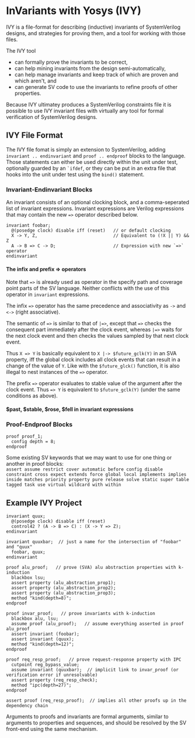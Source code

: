 # InVariants with Yosys (IVY)

IVY is a file-format for describing (inductive) invariants of SystemVerilog designs,
and strategies for proving them, and a tool for working with those files.

The IVY tool
- can formally prove the invariants to be correct,
- can help mining invariants from the design semi-automatically,
- can help manage invariants and keep track of which are proven and which aren't, and
- can generate SV code to use the invariants to refine proofs of other properties.

Because IVY ultimatey produces a SystemVerilog constraints file it is possible
to use IVY invariant files with virtually any tool for formal verification of
SystemVerilog designs.

## IVY File Format

The IVY file fomat is simply an extension to SystemVerilog, adding `invariant .. endinvariant`
and `proof .. endproof` blocks to the language. Those statements can either be used directly
within the unit under test, optionally guarded by an `` `ifdef ``, or they can be put in an
extra file that hooks into the unit under test using the `bind()` statement.

### Invariant-Endinvariant Blocks

An invariant consists of an optional clocking block, and a comma-seperated list of invariant expressions.
Invariant expressions are Verilog expressions that may contain the new `=>` operator described below.

```
invariant foobar;
  @(posedge clock) disable iff (reset)   // or default clocking
  X -> Y, Z,                             // Equivalent to (!X || Y) && Z
  A -> B => C -> D;                      // Expression with new `=>` operator
endinvariant
```

#### The infix and prefix => operators

Note that `=>` is already used as operator in the specify path and coverage point parts of the SV language. Neither
conflicts with the use of this operator in `invariant` expressions.

The infix `=>` operator has the same precedence and associativity as `->` and `<->` (right associative).

The semantic of `=>` is similar to that of `|=>`, except that `=>` checks the consequent part immediately after the clock event,
whereas `|=>` waits for the next clock event and then checks the values sampled by that next clock event.

Thus `X => Y` is basically equivalent to `X |-> $future_gclk(Y)` in an SVA property,
iff the global clock includes all clock events that can result in a change of the value of `Y`.
Like with the `$future_glck()` function, it is also illegal to nest instances of the `=>` operator.

The prefix `=>` operator evaluates to stable value of the argument after the clock event.
Thus `=> Y` is equivalent to `$future_gclk(Y)` (under the same conditions as above).

#### $past, $stable, $rose, $fell in invariant expressions



### Proof-Endproof Blocks

```
proof proof_1;
  config depth = 8;
endproof
```

Some existing SV keywords that we may want to use for one thing or another in proof blocks:  
`assert assume restrict cover automatic before config disable constraint cross expect extends
force global local implements implies inside matches priority property pure release solve static
super table tagged task use virtual wildcard with within`

## Example IVY Project

```
invariant quux;
  @(posedge clock) disable iff (reset)
  control42 ? (A -> B => C) : (X -> Y => Z);
endinvariant

invariant quuxbar;  // just a name for the intersection of "foobar" and "quux"
  foobar, quux;
endinvariant

proof alu_proof;   // prove (SVA) alu abstraction properties with k-induction
  blackbox lsu;
  assert property (alu_abstraction_prop1);
  assert property (alu_abstraction_prop2);
  assert property (alu_abstraction_prop3);
  method "kind(depth=8)";
endproof

proof invar_proof;   // prove invariants with k-induction
  blackbox alu, lsu;
  assume proof (alu_proof);   // assume everything asserted in proof alu_proof
  assert invariant (foobar);
  assert invariant (quux);
  method "kind(depth=12)";
endproof

proof req_resp_proof;   // prove request-response property with IPC
  cutpoint reg_bypass_value;
  assume invariant (quuxbar);  // implicit link to invar_proof (or verification error if unresolvable)
  assert property (req_resp_check);
  method "ipc(depth=27)";
endproof

assert proof (req_resp_proof);  // implies all other proofs up in the dependency chain
```

Arguments to proofs and invariants are formal arguments, similar to arguments to properties and sequences,
and should be resolved by the SV front-end using the same mechanism.
